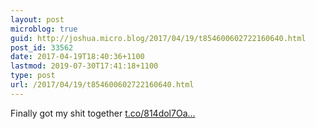 ```yaml
---
layout: post
microblog: true
guid: http://joshua.micro.blog/2017/04/19/t854600602722160640.html
post_id: 33562
date: 2017-04-19T18:40:36+1100
lastmod: 2019-07-30T17:41:18+1100
type: post
url: /2017/04/19/t854600602722160640.html
---
```

Finally got my shit together [t.co/814dol7Oa...](https://t.co/814dol7Oay)
